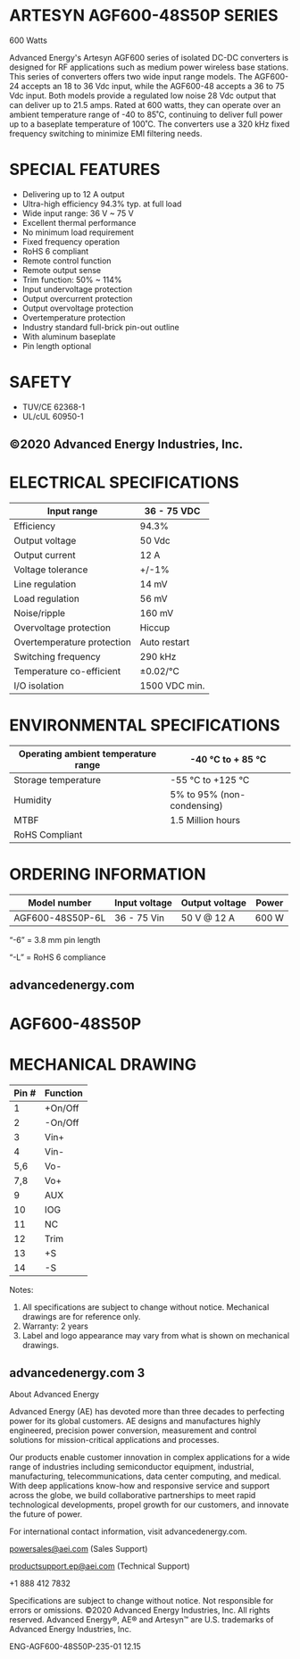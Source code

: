 # ARTESYN AGF600-48S50P SERIES

600 Watts

Advanced Energy's Artesyn AGF600 series of isolated DC-DC converters is designed for RF applications such as medium power wireless base stations. This series of converters offers two wide input range models. The AGF600-24 accepts an 18 to 36 Vdc input, while the AGF600-48 accepts a 36 to 75 Vdc input. Both models provide a regulated low noise 28 Vdc output that can deliver up to 21.5 amps. Rated at 600 watts, they can operate over an ambient temperature range of -40 to 85˚C, continuing to deliver full power up to a baseplate temperature of 100˚C. The converters use a 320 kHz fixed frequency switching to minimize EMI filtering needs.

# SPECIAL FEATURES

- Delivering up to 12 A output
- Ultra-high efficiency 94.3% typ. at full load
- Wide input range: 36 V ~ 75 V
- Excellent thermal performance
- No minimum load requirement
- Fixed frequency operation
- RoHS 6 compliant
- Remote control function
- Remote output sense
- Trim function: 50% ~ 114%
- Input undervoltage protection
- Output overcurrent protection
- Output overvoltage protection
- Overtemperature protection
- Industry standard full-brick pin-out outline
- With aluminum baseplate
- Pin length optional

# SAFETY

- TUV/CE 62368-1
- UL/cUL 60950-1

©2020 Advanced Energy Industries, Inc.
---
# ELECTRICAL SPECIFICATIONS

|Input range|36 - 75 VDC|
|---|---|
|Efficiency|94.3%|
|Output voltage|50 Vdc|
|Output current|12 A|
|Voltage tolerance|+/-1%|
|Line regulation|14 mV|
|Load regulation|56 mV|
|Noise/ripple|160 mV|
|Overvoltage protection|Hiccup|
|Overtemperature protection|Auto restart|
|Switching frequency|290 kHz|
|Temperature co-efficient|±0.02/°C|
|I/O isolation|1500 VDC min.|

# ENVIRONMENTAL SPECIFICATIONS

|Operating ambient temperature range|-40 °C to + 85 °C|
|---|---|
|Storage temperature|-55 °C to +125 °C|
|Humidity|5% to 95% (non-condensing)|
|MTBF|1.5 Million hours|
|RoHS Compliant| |

# ORDERING INFORMATION

|Model number|Input voltage|Output voltage|Power|
|---|---|---|---|
|AGF600-48S50P-6L|36 - 75 Vin|50 V @ 12 A|600 W|

“-6” = 3.8 mm pin length

“-L” = RoHS 6 compliance

advancedenergy.com
---
# AGF600-48S50P

# MECHANICAL DRAWING

|Pin #|Function|
|---|---|
|1|+On/Off|
|2|-On/Off|
|3|Vin+|
|4|Vin-|
|5,6|Vo-|
|7,8|Vo+|
|9|AUX|
|10|IOG|
|11|NC|
|12|Trim|
|13|+S|
|14|-S|

Notes:

1. All specifications are subject to change without notice. Mechanical drawings are for reference only.
2. Warranty: 2 years
3. Label and logo appearance may vary from what is shown on mechanical drawings.

advancedenergy.com     3
---
About Advanced Energy

Advanced Energy (AE) has devoted more than three decades to perfecting power for its global customers. AE designs and manufactures highly engineered, precision power conversion, measurement and control solutions for mission-critical applications and processes.

Our products enable customer innovation in complex applications for a wide range of industries including semiconductor equipment, industrial, manufacturing, telecommunications, data center computing, and medical. With deep applications know-how and responsive service and support across the globe, we build collaborative partnerships to meet rapid technological developments, propel growth for our customers, and innovate the future of power.

For international contact information, visit advancedenergy.com.

powersales@aei.com (Sales Support)

productsupport.ep@aei.com (Technical Support)

+1 888 412 7832

Specifications are subject to change without notice. Not responsible for errors or omissions. ©2020 Advanced Energy Industries, Inc. All rights reserved. Advanced Energy®, AE® and Artesyn™ are U.S. trademarks of Advanced Energy Industries, Inc.

ENG-AGF600-48S50P-235-01 12.15
